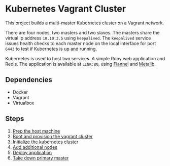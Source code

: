 # Kubernetes Vagrant Cluster

This project builds a multi-master Kubernetes cluster on a Vagrant network. 

There are four nodes, two masters and two slaves. The masters share the virtual
ip address `10.10.3.5` using `keepalived`. The `keepalived` service issues
health checks to each master node on the local interface for port `6443` to
test if Kubernetes is up and running. 

Kubernetes is used to host two services. A simple Ruby web application and
Redis. The application is available at `LINK:80`, using
[Flannel](https://github.com/coreos/flannel) and
[Metallb](https://github.com/google/metallb).

## Dependencies 

* Docker
* Vagrant
* Virtualbox

## Steps
1. [Prep the host machine](docs/host.md)
1. [Boot and provision the vagrant cluster](docs/vagrant.md)
1. [Initialize the kubernetes cluster](docs/kubernetes.md)
1. [Add additional nodes](docs/kubernetes.md)
1. [Deploy application](docs/application.md)
1. [Take down primary master](docs/master-failover.md)
